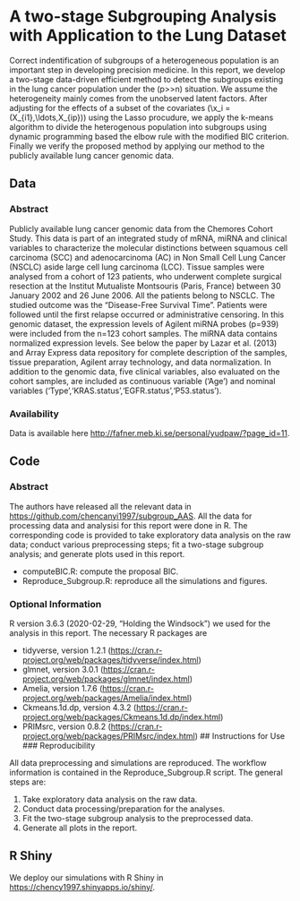 
<!-- README.md is generated from README.Rmd. Please edit that file -->

# A two-stage Subgrouping Analysis with Application to the Lung Dataset

Correct indentification of subgroups of a heterogeneous population is an
important step in developing precision medicine. In this report, we
develop a two-stage data-driven efficient method to detect the subgroups
existing in the lung cancer population under the \(p>>n\) situation. We
assume the heterogeneity mainly comes from the unobserved latent
factors. After adjusting for the effects of a subset of the covariates
\(\x_i = (X_{i1},\ldots,X_{ip})\) using the Lasso procudure, we apply
the k-means algorithm to divide the heterogenous population into
subgroups using dynamic programming based the elbow rule with the
modified BIC criterion. Finally we verify the proposed method by
applying our method to the publicly available lung cancer genomic data.

## Data

### Abstract

Publicly available lung cancer genomic data from the Chemores Cohort
Study. This data is part of an integrated study of mRNA, miRNA and
clinical variables to characterize the molecular distinctions between
squamous cell carcinoma (SCC) and adenocarcinoma (AC) in Non Small Cell
Lung Cancer (NSCLC) aside large cell lung carcinoma (LCC). Tissue
samples were analysed from a cohort of 123 patients, who underwent
complete surgical resection at the Institut Mutualiste Montsouris
(Paris, France) between 30 January 2002 and 26 June 2006. All the
patients belong to NSCLC. The studied outcome was the “Disease-Free
Survival Time”. Patients were followed until the first relapse occurred
or administrative censoring. In this genomic dataset, the expression
levels of Agilent miRNA probes (p=939) were included from the n=123
cohort samples. The miRNA data contains normalized expression levels.
See below the paper by Lazar et al. (2013) and Array Express data
repository for complete description of the samples, tissue preparation,
Agilent array technology, and data normalization. In addition to the
genomic data, five clinical variables, also evaluated on the cohort
samples, are included as continuous variable (‘Age’) and nominal
variables (‘Type’,‘KRAS.status’,‘EGFR.status’,‘P53.status’).

### Availability

Data is available here
<http://fafner.meb.ki.se/personal/yudpaw/?page_id=11>.

## Code

### Abstract

The authors have released all the relevant data in
<https://github.com/chencanyi1997/subgroup_AAS>. All the data for
processing data and analysisi for this report were done in R. The
corresponding code is provided to take exploratory data analysis on the
raw data; conduct various preprocessing steps; fit a two-stage subgroup
analysis; and generate plots used in this report.

  - computeBIC.R: compute the proposal BIC.
  - Reproduce\_Subgroup.R: reproduce all the simulations and figures.

### Optional Information

R version 3.6.3 (2020-02-29, “Holding the Windsock”) we used for the
analysis in this report. The necessary R packages are

  - tidyverse, version 1.2.1
    (<https://cran.r-project.org/web/packages/tidyverse/index.html>)
  - glmnet, version 3.0.1
    (<https://cran.r-project.org/web/packages/glmnet/index.html>)
  - Amelia, version 1.7.6
    (<https://cran.r-project.org/web/packages/Amelia/index.html>)
  - Ckmeans.1d.dp, version 4.3.2
    (<https://cran.r-project.org/web/packages/Ckmeans.1d.dp/index.html>)
  - PRIMsrc, version 0.8.2
    (<https://cran.r-project.org/web/packages/PRIMsrc/index.html>) \#\#
    Instructions for Use \#\#\# Reproducibility

All data preprocessing and simulations are reproduced. The workflow
information is contained in the Reproduce\_Subgroup.R script. The
general steps are:

1.  Take exploratory data analysis on the raw data.
2.  Conduct data processing/preparation for the analyses.
3.  Fit the two-stage subgroup analysis to the preprocessed data.
4.  Generate all plots in the report.

## R Shiny

We deploy our simulations with R Shiny in
<https://chency1997.shinyapps.io/shiny/>.
